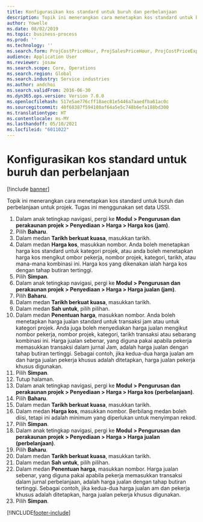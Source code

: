 ```yaml
---
title: Konfigurasikan kos standard untuk buruh dan perbelanjaan
description: Topik ini menerangkan cara menetapkan kos standard untuk buruh dan perbelanjaan untuk projek.
author: Yowelle
ms.date: 08/02/2019
ms.topic: business-process
ms.prod: ''
ms.technology: ''
ms.search.form: ProjCostPriceHour, ProjSalesPriceHour, ProjCostPriceExpense, ProjSalesPriceCost
audience: Application User
ms.reviewer: josaw
ms.search.scope: Core, Operations
ms.search.region: Global
ms.search.industry: Service industries
ms.author: andchoi
ms.search.validFrom: 2016-06-30
ms.dyn365.ops.version: Version 7.0.0
ms.openlocfilehash: 517e5ae776cff18aec81e5446a7aaedfba61ac0c
ms.sourcegitcommit: 40f68387f594180af64a5e5c748b6efa188bd300
ms.translationtype: HT
ms.contentlocale: ms-MY
ms.lasthandoff: 05/10/2021
ms.locfileid: "6011022"
---
```

# <a name="configure-standard-costs-for-labor-and-expenses"></a>Konfigurasikan kos standard untuk buruh dan perbelanjaan

[!include [banner](../../includes/banner.md)]

Topik ini menerangkan cara menetapkan kos standard untuk buruh dan perbelanjaan untuk projek. Tugas ini menggunakan set data USSI.

1. Dalam anak tetingkap navigasi, pergi ke **Modul > Pengurusan dan perakaunan projek > Penyediaan > Harga > Harga kos (jam)**.
2. Pilih **Baharu**.
3. Dalam medan **Tarikh berkuat kuasa**, masukkan tarikh.
4. Dalam medan **Harga kos**, masukkan nombor. Anda boleh menetapkan harga kos standard untuk kategori projek, atau anda boleh menetapkan harga kos mengikut ombor pekerja, nombor projek, kategori, tarikh, atau mana-mana kombinasi ini. Harga kos yang dikenakan ialah harga kos dengan tahap butiran tertinggi.  
5. Pilih **Simpan**.
6. Dalam anak tetingkap navigasi, pergi ke **Modul > Pengurusan dan perakaunan projek > Penyediaan > Harga > Harga jualan (jam)**.
7. Pilih **Baharu**.
8. Dalam medan **Tarikh berkuat kuasa**, masukkan tarikh.
9. Dalam medan **Sah untuk**, pilih pilihan.
10. Dalam medan **Penentuan harga**, masukkan nombor. Anda boleh menetapkan harga jualan standard untuk transaksi jam atau untuk kategori projek. Anda juga boleh menyediakan harga jualan mengikut nombor pekerja, nombor projek, kategori, tarikh transaksi atau sebarang kombinasi ini. Harga jualan sebenar, yang diguna pakai apabila pekerja memasukkan transaksi dalam jurnal Jam, adalah harga jualan dengan tahap butiran tertinggi. Sebagai contoh, jika kedua-dua harga jualan am dan harga jualan pekerja khusus adalah ditetapkan, harga jualan pekerja khusus digunakan.  
11. Pilih **Simpan**.
12. Tutup halaman.
13. Dalam anak tetingkap navigasi, pergi ke **Modul > Pengurusan dan perakaunan projek > Penyediaan > Harga > Harga kos (perbelanjaan)**.
14. Pilih **Baharu**.
15. Dalam medan **Tarikh berkuat kuasa**, masukkan tarikh.
16. Dalam medan **Harga kos**, masukkan nombor. Berbilang medan boleh diisi, tetapi ini adalah minimum yang diperlukan untuk menyimpan rekod.  
17. Pilih **Simpan**.
18. Dalam anak tetingkap navigasi, pergi ke **Modul > Pengurusan dan perakaunan projek > Penyediaan > Harga > Harga jualan (perbelanjaan)**.
19. Pilih **Baharu**.
20. Dalam medan **Tarikh berkuat kuasa**, masukkan tarikh.
21. Dalam medan **Sah untuk**, pilih pilihan.
22. Dalam medan **Penentuan harga**, masukkan nombor. Harga jualan sebenar, yang diguna pakai apabila pekerja memasukkan transaksi dalam jurnal perbelanjaan, adalah harga jualan dengan tahap butiran tertinggi. Sebagai contoh, jika kedua-dua harga jualan am dan pekerja khusus adalah ditetapkan, harga jualan pekerja khusus digunakan.  
23. Pilih **Simpan**.



[!INCLUDE[footer-include](../../includes/footer-banner.md)]
